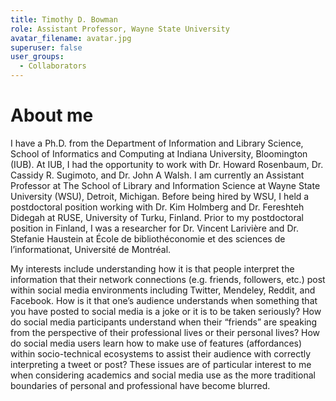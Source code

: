 ```yaml
---
title: Timothy D. Bowman
role: Assistant Professor, Wayne State University
avatar_filename: avatar.jpg
superuser: false
user_groups:
  - Collaborators
---
```


# About me
I have a Ph.D. from the Department of Information and Library Science, School of Informatics and Computing at Indiana University, Bloomington (IUB). At IUB, I had the opportunity to work with Dr. Howard Rosenbaum, Dr. Cassidy R. Sugimoto, and Dr. John A Walsh. I am currently an Assistant Professor at The School of Library and Information Science at Wayne State University (WSU), Detroit, Michigan. Before being hired by WSU, I held a postdoctoral position working with Dr. Kim Holmberg and Dr. Fereshteh Didegah at RUSE, University of Turku, Finland. Prior to my postdoctoral position in Finland, I was a researcher for Dr. Vincent Larivière and Dr. Stefanie Haustein at École de bibliothéconomie et des sciences de l’informationat, Université de Montréal.

My interests include understanding how it is that people interpret the information that their network connections (e.g. friends, followers, etc.) post within social media environments including Twitter, Mendeley, Reddit, and Facebook. How is it that one’s audience understands when something that you have posted to social media is a joke or it is to be taken seriously? How do social media participants understand when their “friends” are speaking from the perspective of their professional lives or their personal lives? How do social media users learn how to make use of features (affordances) within socio-technical ecosystems to assist their audience with correctly interpreting a tweet or post? These issues are of particular interest to me when considering academics and social media use as the more traditional boundaries of personal and professional have become blurred.

